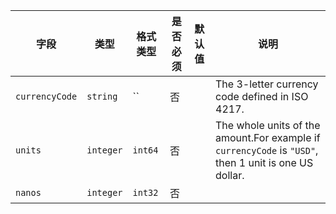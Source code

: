 | 字段 | 类型 | 格式类型 | 是否必须 | 默认值 | 说明 |
|---|---|---|---|---|---|
| `currencyCode` | `string` | `` | 否 |  | The 3-letter currency code defined in ISO 4217. |
| `units` | `integer` | `int64` | 否 |  | The whole units of the amount.For example if `currencyCode` is `"USD"`, then 1 unit is one US dollar. |
| `nanos` | `integer` | `int32` | 否 |  |
